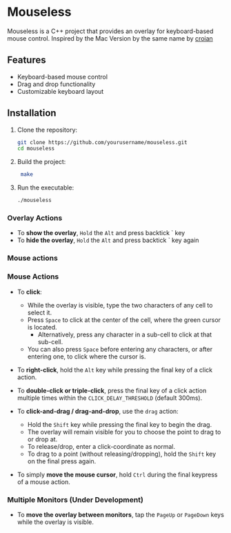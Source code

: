 # Mouseless

Mouseless is a C++ project that provides an overlay for keyboard-based mouse control. Inspired by the Mac Version by the same name by [croian](https://github.com/croian)

## Features

- Keyboard-based mouse control
- Drag and drop functionality
- Customizable keyboard layout

## Installation

1. Clone the repository:
   ```sh
   git clone https://github.com/yourusername/mouseless.git
   cd mouseless
   ```
2. Build the project:
   ```sh 
    make
    ```
3. Run the executable:
    ```sh
    ./mouseless
    ```

### Overlay Actions

- To **show the overlay**, `Hold` the `Alt` and press backtick ` key
- To **hide the overlay**, `Hold` the `Alt` and press backtick ` key again

### Mouse actions
### Mouse Actions

- To **click**:
  - While the overlay is visible, type the two characters of any cell to select it.
  - Press `Space` to click at the center of the cell, where the green cursor is located.
    - Alternatively, press any character in a sub-cell to click at that sub-cell.
  - You can also press `Space` before entering any characters, or after entering one, to click where the cursor is.

- To **right-click**, hold the `Alt` key while pressing the final key of a click action.

- To **double-click or triple-click**, press the final key of a click action multiple times within the `CLICK_DELAY_THRESHOLD` (default 300ms).

- To **click-and-drag / drag-and-drop**, use the `drag` action:
  - Hold the `Shift` key while pressing the final key to begin the drag.
  - The overlay will remain visible for you to choose the point to drag to or drop at.
  - To release/drop, enter a click-coordinate as normal.
  - To drag to a point (without releasing/dropping), hold the `Shift` key on the final press again.

- To simply **move the mouse cursor**, hold `Ctrl` during the final keypress of a mouse action.

### Multiple Monitors (Under Development)
 
- To **move the overlay between monitors**, tap the `PageUp` or `PageDown` keys while the overlay is visible.
